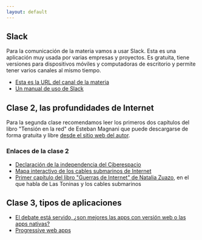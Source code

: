 ```yaml
---
layout: default
---
```


## Slack

Para la comunicación de la materia vamos a usar Slack. Esta es una aplicación muy usada por varias empresas y proyectos. Es gratuita, tiene versiones para dispositivos móviles y computadoras de escritorio y permite tener varios canales al mismo tiempo.

* [Esta es la URL del canal de la materia](https://pyd-tea.slack.com/)
* [Un manual de uso de Slack](https://get.slack.help/hc/es/categories/202622877-slack-guides)

## Clase 2, las profundidades de Internet

Para la segunda clase recomendamos leer los primeros dos capítulos del libro "Tensión en la red" de Esteban Magnani que puede descargarse de forma gratuita y libre [desde el sitio web del autor](https://www.estebanmagnani.com.ar/2014/05/10/tension-en-la-red-el-libro/).

### Enlaces de la clase 2

* [Declaración de la independencia del Ciberespacio](https://es.wikisource.org/wiki/Declaraci%C3%B3n_de_independencia_del_ciberespacio)
* [Mapa interactivo de los cables submarinos de Internet](https://www.submarinecablemap.com/#/)
* [Primer capítulo del libro "Guerras de Internet" de Natalia Zuazo](http://guerrasdeinternet.com/wp-content/uploads/2017/08/Guerras-de-internet-cap%C3%ADtulo-1-Natalia-Zuazo.pdf), en el que habla de Las Toninas y los cables submarinos

## Clase 3, tipos de aplicaciones

* [El debate está servido, ¿son mejores las apps con versión web o las apps nativas?](https://www.xatakamovil.com/aplicaciones/el-debate-esta-servido-son-mejores-las-apps-con-version-web-o-las-apps-nativas)
* [Progressive web apps](https://www.codigofacilito.com/articulos/progressive-apps)
